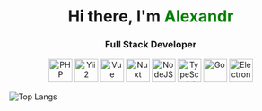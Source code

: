 <h1 align="center">Hi there, I'm <span style="color:green">Alexandr</span></h1>
<h3 align="center">Full Stack Developer</h3>

<p align="center">
  <img src="https://www.svgrepo.com/show/452088/php.svg" alt="PHP" height="42" />
  <img src="https://www.svgrepo.com/show/354591/yii.svg" alt="Yii2" height="42" />
  <img src="https://www.svgrepo.com/show/452130/vue.svg" alt="Vue" height="42" />
  <img src="https://www.svgrepo.com/show/373940/nuxt.svg" alt="Nuxt" height="42" />
  <img src="https://www.svgrepo.com/show/303266/nodejs-icon-logo.svg" alt="NodeJS" height="42" />
  <img src="https://www.svgrepo.com/show/349540/typescript.svg" alt="TypeScript" height="42" />
  <img src="https://www.svgrepo.com/show/374171/go.svg" alt="Go" height="42" />
  <img src="https://www.svgrepo.com/show/373554/electron.svg" alt="Electron" height="42" />
</p>

![Top Langs](https://github-readme-stats.vercel.app/api/top-langs/?username=Sakhnovkrg&layout=compact)

